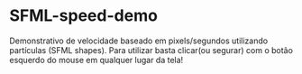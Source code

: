 # SFML-speed-demo
Demonstrativo de velocidade baseado em pixels/segundos utilizando partículas (SFML shapes). Para utilizar basta clicar(ou segurar) com o botão esquerdo do mouse em qualquer lugar da tela!
